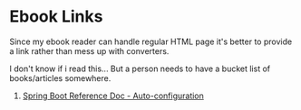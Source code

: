 # Ebook Links

Since my ebook reader can handle regular HTML page it's better to provide a link rather than mess up with converters.

I don't know if i read this... But a person needs to have a bucket list of books/articles somewhere.

1. [Spring Boot Reference Doc - Auto-configuration](https://docs.spring.io/spring-boot/docs/2.7.x/reference/html/features.html#features.developing-auto-configuration)
